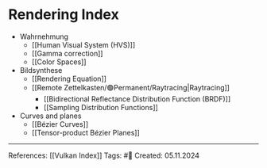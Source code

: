 # Rendering Index

- Wahrnehmung
	- [[Human Visual System (HVS)]]
	- [[Gamma correction]]
	- [[Color Spaces]]
- Bildsynthese
	- [[Rendering Equation]]
	- [[Remote Zettelkasten/🟢Permanent/Raytracing|Raytracing]]
		- [[Bidirectional Reflectance Distribution Function (BRDF)]]
		- [[Sampling Distribution Functions]]
- Curves and planes
	- [[Bézier Curves]]
	- [[Tensor-product Bézier Planes]]
---

References: [[Vulkan Index]]
Tags: #📑
Created: 05.11.2024
